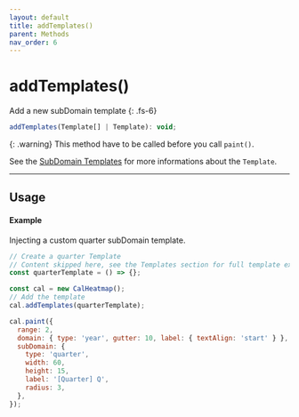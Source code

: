 ```yaml
---
layout: default
title: addTemplates()
parent: Methods
nav_order: 6
---
```


# addTemplates()

Add a new subDomain template
{: .fs-6}

```js
addTemplates(Template[] | Template): void;
```

{: .warning}
This method have to be called before you call `paint()`.

See the [SubDomain Templates](/templates) for more informations about the `Template`.

<hr/>

## Usage

#### Example

Injecting a custom quarter subDomain template.

<div class="code-example">
  <div id="template-example-2"></div>
  <script>
    const quarterTemplate = function (dateHelper) {
      return {
        name: 'quarter',
        level: 50,
        rowsCount() {
          return 1;
        },
        columnsCount() {
          return 4;
        },
        mapping: function (startDate, endDate, defaultValues) {
          return dateHelper.intervals(
            'quarter',
            startDate,
            dateHelper.date(endDate)
          ).map((d, index) => ({
            t: d,
            x: index,
            y: 0,
            ...defaultValues,
          }));
        },
        format: {
          date: 'Q',
          legend: 'Q',
        },
        extractUnit(d) {
          return dateHelper.date(d).startOf('quarter').valueOf();
        }
      }
    };

    const cal = new CalHeatmap();
    cal.addTemplates(quarterTemplate);
    cal.paint({
      range: 2,
      itemSelector: '#template-example-2',
      domain: { type: 'year', gutter: 10, label: { textAlign: 'start' } },
      subDomain: { type: 'quarter', width: 60, height: 15, label: '[Quarter] Q', radius: 3 },
    });

  </script>
</div>

```js
// Create a quarter Template
// Content skipped here, see the Templates section for full template example
const quarterTemplate = () => {};

const cal = new CalHeatmap();
// Add the template
cal.addTemplates(quarterTemplate);

cal.paint({
  range: 2,
  domain: { type: 'year', gutter: 10, label: { textAlign: 'start' } },
  subDomain: {
    type: 'quarter',
    width: 60,
    height: 15,
    label: '[Quarter] Q',
    radius: 3,
  },
});
```
